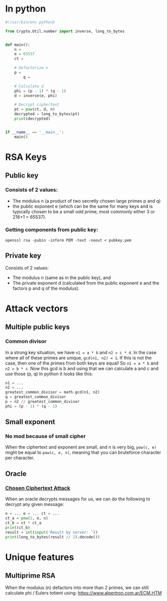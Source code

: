 # In python
```python
#!/usr/bin/env python3

from Crypto.Util.number import inverse, long_to_bytes


def main():
	n = 
	e = 65537
	ct = 

	# Defactorize n
	p =
    	q =

	# Calculate d
	phi = (p - 1) * (q - 1)
	d = inverse(e, phi)

	# Decrypt ciphertext
	pt = pow(ct, d, n)
	decrypted = long_to_bytes(pt)
	print(decrypted)


if __name__ == '__main__':
	main()
```

# RSA Keys
## Public key
### Consists of 2 values:
  - The modulus n (a product of two secretly chosen large primes p and q)
  - the public exponent e (which can be the same for many keys and is typically chosen to be a small odd prime, most commonly either 3 or 216+1 = 65537).
### Getting components from public key:
`openssl rsa -pubin -inform PEM -text -noout < pubkey.pem`
## Private key
Consists of 2 values:
  - The modulus n (same as in the public key), and
  - The private exponent d (calculated from the public exponent e and the factors p and q of the modulus).

# Attack vectors
## Multiple public keys
### Common divisor
In a strong key situation, we have `n1 = a * b` and `n2 = c * d`.
In the case where all of these primes are unique, `gcd(n1, n2) = 1`.
If this is not the case, then one of the primes from both keys are equal! So `n1 = a * b` and `n2 = b * c`.
Now this gcd is b and using that we can calculate a and c and use those (p, q)
In python it looks like this:
```python
n1 = ...
n2 = ...
greatest_common_divisor = math.gcd(n1, n2)
q = greatest_common_divisor
p = n2 // greatest_common_divisor
phi = (p - 1) * (q - 1)
```
## Small exponent
### No mod because of small cipher
When the ciphertext and exponent are small, and n is very big, `pow(c, e)` might be equal to `pow(c, e, n)`, meaning that you can bruteforce character per character.

## Oracle
### [Chosen Ciphertext Attack](https://crypto.stackexchange.com/questions/2323/how-does-a-chosen-plaintext-attack-on-rsa-work)
When an oracle decrypts messages for us, we can do the following to decrypt any given message:
```python
n = ... e = ... ct = ...
ct_a = pow(2, e, n)
ct_b = ct * ct_a
print(ct_b)
result = int(input('Result by server: '))
print(long_to_bytes(result // 2).decode())
```


# Unique features
## Multiprime RSA
When the modulus (n) defactors into more than 2 primes, we can still calculate phi / Eulers totient using: https://www.alpertron.com.ar/ECM.HTM

